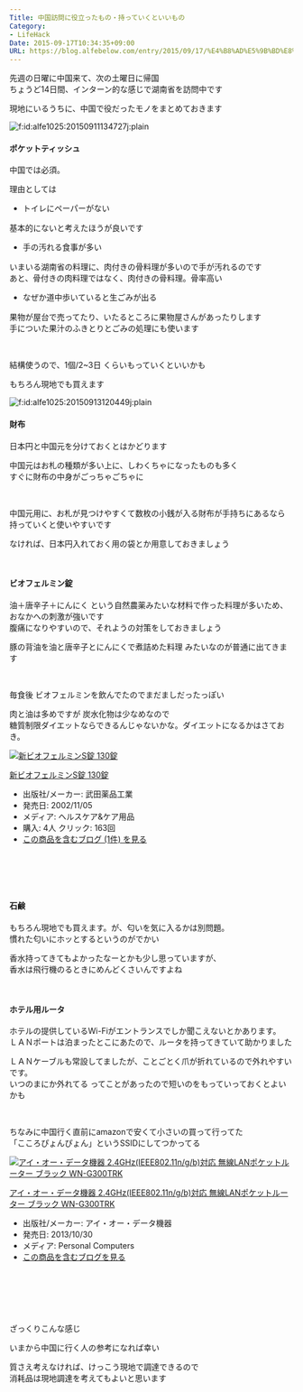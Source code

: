 ```yaml
---
Title: 中国訪問に役立ったもの・持っていくといいもの
Category:
- LifeHack
Date: 2015-09-17T10:34:35+09:00
URL: https://blog.alfebelow.com/entry/2015/09/17/%E4%B8%AD%E5%9B%BD%E8%A8%AA%E5%95%8F%E3%81%AB%E5%BD%B9%E7%AB%8B%E3%81%A3%E3%81%9F%E3%82%82%E3%81%AE%E3%83%BB%E6%8C%81%E3%81%A3%E3%81%A6%E3%81%84%E3%81%8F%E3%81%A8%E3%81%84%E3%81%84%E3%82%82%E3%81%AE
---
```


<p>先週の日曜に中国来て、次の土曜日に帰国<br />ちょうど14日間、インターン的な感じで湖南省を訪問中です</p>
<p>現地にいるうちに、中国で役だったモノをまとめておきます</p>
<p><img class="hatena-fotolife" title="f:id:alfe1025:20150911134727j:plain" src="http://cdn-ak.f.st-hatena.com/images/fotolife/a/alfe1025/20150911/20150911134727.jpg" alt="f:id:alfe1025:20150911134727j:plain" /></p>
<h4>ポケットティッシュ</h4>
<p>中国では必須。</p>
<p>理由としては</p>
<ul>
<li><span style="line-height: 1.5;">トイレにペーパーがない</span></li>
</ul>
<p>基本的にないと考えたほうが良いです</p>
<ul>
<li><span style="line-height: 1.5;">手の汚れる食事が多い</span></li>
</ul>
<p>いまいる湖南省の料理に、肉付きの骨料理が多いので手が汚れるのです<br />あと、骨付きの肉料理ではなく、肉付きの骨料理。骨率高い</p>
<ul>
<li><span style="line-height: 1.5;">なぜか道中歩いていると生ごみが出る</span></li>
</ul>
<p>果物が屋台で売ってたり、いたるところに果物屋さんがあったりします<br />手についた果汁のふきとりとごみの処理にも使います</p>
<p> </p>
<p>結構使うので、1個/2~3日 くらいもっていくといいかも</p>
<p>もちろん現地でも買えます</p>
<p><img class="hatena-fotolife" title="f:id:alfe1025:20150913120449j:plain" src="http://cdn-ak.f.st-hatena.com/images/fotolife/a/alfe1025/20150913/20150913120449.jpg" alt="f:id:alfe1025:20150913120449j:plain" /></p>
<h4>財布</h4>
<p>日本円と中国元を分けておくとはかどります</p>
<p>中国元はお札の種類が多い上に、しわくちゃになったものも多く<br />すぐに財布の中身がごっちゃごちゃに</p>
<p> </p>
<p>中国元用に、お札が見つけやすくて数枚の小銭が入る財布が手持ちにあるなら<br />持っていくと使いやすいです</p>
<p>なければ、日本円入れておく用の袋とか用意しておきましょう</p>
<p> </p>
<h4>ビオフェルミン錠</h4>
<p>油＋唐辛子＋にんにく という自然農薬みたいな材料で作った料理が多いため、<br />おなかへの刺激が強いです<br />腹痛になりやすいので、それようの対策をしておきましょう</p>
<p>豚の背油を油と唐辛子とにんにくで煮詰めた料理 みたいなのが普通に出てきます</p>
<p> </p>
<p>毎食後 ビオフェルミンを飲んでたのでまだましだったっぽい</p>
<p>肉と油は多めですが 炭水化物は少なめなので<br />糖質制限ダイエットならできるんじゃないかな。ダイエットになるかはさておき。</p>
<div class="freezed">
<div class="hatena-asin-detail"><a href="http://www.amazon.co.jp/exec/obidos/ASIN/B000FQU2J8/ab1025-22/"><img class="hatena-asin-detail-image" title="新ビオフェルミンS錠 130錠" src="http://ecx.images-amazon.com/images/I/41gXtGqgwTL._SL160_.jpg" alt="新ビオフェルミンS錠 130錠" /></a>
<div class="hatena-asin-detail-info">
<p class="hatena-asin-detail-title"><a href="http://www.amazon.co.jp/exec/obidos/ASIN/B000FQU2J8/ab1025-22/">新ビオフェルミンS錠 130錠</a></p>
<ul>
<li><span class="hatena-asin-detail-label">出版社/メーカー:</span> 武田薬品工業</li>
<li><span class="hatena-asin-detail-label">発売日:</span> 2002/11/05</li>
<li><span class="hatena-asin-detail-label">メディア:</span> ヘルスケア&amp;ケア用品</li>
<li><span class="hatena-asin-detail-label">購入</span>: 4人 <span class="hatena-asin-detail-label">クリック</span>: 163回</li>
<li><a href="http://d.hatena.ne.jp/asin/B000FQU2J8/ab1025-22" target="_blank">この商品を含むブログ (1件) を見る</a></li>
</ul>
</div>
<div class="hatena-asin-detail-foot"> </div>
</div>
</div>
<p> </p>
<h4><br />石鹸</h4>
<p>もちろん現地でも買えます。が、匂いを気に入るかは別問題。<br />慣れた匂いにホッとするというのがでかい</p>
<p>香水持ってきてもよかったなーとかも少し思っていますが、<br />香水は飛行機のるときにめんどくさいんですよね</p>
<p> </p>
<h4>ホテル用ルータ</h4>
<p>ホテルの提供しているWi-Fiがエントランスでしか聞こえないとかあります。<br />ＬＡＮポートは泊まったとこにあたので、ルータを持ってきていて助かりました</p>
<p>ＬＡＮケーブルも常設してましたが、ことごとく爪が折れているので外れやすいです。<br />いつのまにか外れてる ってことがあったので短いのをもっていっておくとよいかも</p>
<p> </p>
<p>ちなみに中国行く直前にamazonで安くて小さいの買って行ってた<br />「こころぴょんぴょん」というSSIDにしてつかってる</p>
<div class="freezed">
<div class="hatena-asin-detail"><a href="http://www.amazon.co.jp/exec/obidos/ASIN/B00FXBLPK0/ab1025-22/"><img class="hatena-asin-detail-image" title="アイ・オー・データ機器 2.4GHz(IEEE802.11n/g/b)対応 無線LANポケットルーター ブラック WN-G300TRK" src="http://ecx.images-amazon.com/images/I/51bvHHfURmL._SL160_.jpg" alt="アイ・オー・データ機器 2.4GHz(IEEE802.11n/g/b)対応 無線LANポケットルーター ブラック WN-G300TRK" /></a>
<div class="hatena-asin-detail-info">
<p class="hatena-asin-detail-title"><a href="http://www.amazon.co.jp/exec/obidos/ASIN/B00FXBLPK0/ab1025-22/">アイ・オー・データ機器 2.4GHz(IEEE802.11n/g/b)対応 無線LANポケットルーター ブラック WN-G300TRK</a></p>
<ul>
<li><span class="hatena-asin-detail-label">出版社/メーカー:</span> アイ・オー・データ機器</li>
<li><span class="hatena-asin-detail-label">発売日:</span> 2013/10/30</li>
<li><span class="hatena-asin-detail-label">メディア:</span> Personal Computers</li>
<li><a href="http://d.hatena.ne.jp/asin/B00FXBLPK0/ab1025-22" target="_blank">この商品を含むブログを見る</a></li>
</ul>
</div>
<div class="hatena-asin-detail-foot"> </div>
</div>
</div>
<p> </p>
<p> </p>
<p>ざっくりこんな感じ</p>
<p>いまから中国に行く人の参考になれば幸い</p>
<p>質さえ考えなければ、けっこう現地で調達できるので<br />消耗品は現地調達を考えてもよいと思います</p>
